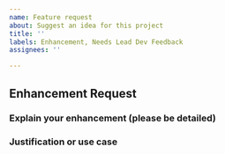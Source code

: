 ```yaml
---
name: Feature request
about: Suggest an idea for this project
title: ''
labels: Enhancement, Needs Lead Dev Feedback
assignees: ''

---
```


## Enhancement Request
### Explain your enhancement (please be detailed)

### Justification or use case
